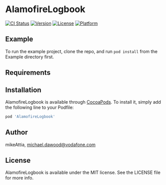 # AlamofireLogbook

[![CI Status](https://img.shields.io/travis/mikeAttia/AlamofireLogbook.svg?style=flat)](https://travis-ci.org/mikeAttia/AlamofireLogbook)
[![Version](https://img.shields.io/cocoapods/v/AlamofireLogbook.svg?style=flat)](https://cocoapods.org/pods/AlamofireLogbook)
[![License](https://img.shields.io/cocoapods/l/AlamofireLogbook.svg?style=flat)](https://cocoapods.org/pods/AlamofireLogbook)
[![Platform](https://img.shields.io/cocoapods/p/AlamofireLogbook.svg?style=flat)](https://cocoapods.org/pods/AlamofireLogbook)

## Example

To run the example project, clone the repo, and run `pod install` from the Example directory first.

## Requirements

## Installation

AlamofireLogbook is available through [CocoaPods](https://cocoapods.org). To install
it, simply add the following line to your Podfile:

```ruby
pod 'AlamofireLogbook'
```

## Author

mikeAttia, michael.dawood@vodafone.com

## License

AlamofireLogbook is available under the MIT license. See the LICENSE file for more info.
